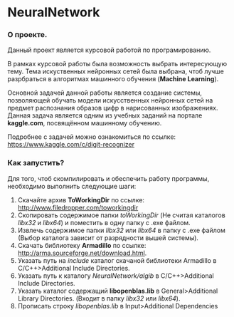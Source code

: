 
# NeuralNetwork

### О проекте.
Данный проект является курсовой работой по програмированию.

В рамках курсовой работы была возможность выбрать интересующую тему. Тема искуственных нейронных сетей была выбрана, чтоб лучше разрбраться в алгоритмах машинного обучения (**Machine Learning**).

Основной задачей данной работы является создание системы, позволяющей обучать модели искусственных нейронных сетей на предмет распознания образов цифр в нарисованных изображениях. Данная задача является одним из учебных заданий на портале **kaggle.com**, посвящённом машинному обучению.

Подробнее с задачей можно ознакомиться по ссылке: https://www.kaggle.com/c/digit-recognizer


### Как запустить?
Для того, чтоб скомпилировать и обеспечить работу программы, необходимо выполнить следующие шаги:

1. Скачайте архив **ToWorkingDir** по ссылке: http://www.filedropper.com/toworkingdir
2. Скопировать содержимое папки *toWorkingDir* (Не считая каталогов *libx32* и *libx64*) и поместить в одну папку с .exe файлом.
3. Извлечь содержимое папки *libx32* или *libx64* в папку с .exe файлом (Выбор каталога зависит от разрядности вышей системы).
4. Скачать библиотеку **Armadillo** по ссылке: http://arma.sourceforge.net/download.html.
5. Указать путь на *include* каталог скачаной библиотеки Armadillo в C/C++>Additional Include Directories.
6. Указать путь к каталогу *NeuralNetwork/algib* в C/C++>Additional Include Directories.
7. Указать каталог содержащий **libopenblas.lib** в General>Additional Library Directories. (Входит в папку *libx32* или *libx64*).
8. Прописать строку *libopenblas.lib* в Input>Additional Dependencies
